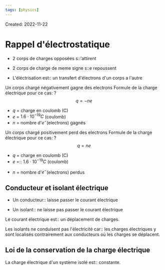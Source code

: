 ```yaml
---
tags: [physics] 
---
```

Created: 2022-11-22

# Rappel d'électrostatique

- 2 corps de charges opposées s::'attirent
<!--SR:!2022-12-06,9,250-->
- 2 corps de charge de meme signe s::e repoussent
<!--SR:!2022-12-05,8,250-->

- L'éléctrisation est:: un transfert d'électrons d'un corps a l'autre
<!--SR:!2022-12-04,7,230-->

Un corps chargé négativement gagne des electrons
Formule de la charge électrique pour ce cas:
?
$$q=-ne$$
- $q$ = charge en coulomb (C)
- $e$ = $1.6\cdot 10^{-19}C$ (coulomb) 
- $n$ = nombre d'$e^{-}$(electrons) gagnés
<!--SR:!2022-12-06,9,250-->

Un corps chargé positivement perd des electrons
Formule de la charge électrique pour ce cas:
?
$$q=ne$$
- $q$ = charge en coulomb (C)
- $e$ =:: $1.6\cdot 10^{-19}C$ (coulomb) 
<!--SR:!2022-11-28,1,210-->
- $n$ = nombre d'$e^{-}$(electrons) perdus

## Conducteur et isolant électrique
- Un conducteur:: laisse passer le courant électrique
<!--SR:!2022-12-03,6,230-->
- Un isolant:: ne laisse pas passer le courant électrique
<!--SR:!2022-12-02,5,230-->
Le courant électrique est:: un déplacement de charges.
<!--SR:!2022-12-04,7,230-->
Les isolants ne conduisent pas l'électricité car:: les charges électriques y sont localisés contrairement aux conducteurs où les charges se déplacent.
<!--SR:!2022-12-03,6,230-->

## Loi de la conservation de la charge électrique
La charge électrique d'un système isolé est:: constante. 
<!--SR:!2022-12-02,5,230-->
